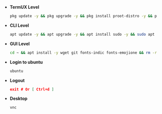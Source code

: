 + **TermUX Level**
  ```bash
  pkg update -y && pkg upgrade -y && pkg install proot-distro -y && proot-distro install ubuntu && proot-distro login ubuntu
  ```
+ **CLI Level**
  ```bash
  apt update -y && apt upgrade -y && apt install sudo -y && sudo apt update -y && sudo apt upgrade -y && sudo apt install dialog && adduser shiva && echo "shiva ALL=(ALL:ALL) ALL" >> /etc/sudoers && echo "proot-distro login --user shiva ubuntu" >> /data/data/com.termux/files/usr/bin/ubuntu && chmod +x /data/data/com.termux/files/usr/bin/ubuntu && login shiva
  ```
+ **GUI Level**

  ```bash
  cd ~ && apt install -y wget git fonts-indic fonts-emojione && rm -rf set && wget https://raw.githubusercontent.com/ShivaShirsath/Ubuntu-On-Android/main/set && chmod +x set && bash set
  ```

<!--
  ```bash
  sudo apt install -y xfce4 xfce4-goodies git firefox fonts-indic fonts-emojione openjdk-8-jdk && PWDx=$PWD && cd $HOME && rm -rf VNC && git clone https://github.com/ShivaShirsath/VNC.git && cd VNC && bash install && cd $PWDx
  ```
-->
+ **Login to ubuntu**
  ```bash
  ubuntu
  ```
+ **Logout**
  ```json
  exit # Or [ Ctrl+d ]
  ```
+ **Desktop**
  ```bash
  vnc
  ```
